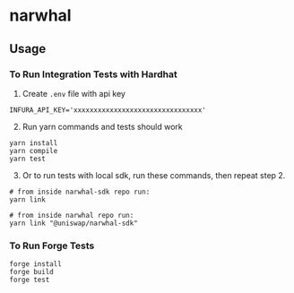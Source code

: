 # narwhal

## Usage
### To Run Integration Tests with Hardhat
1. Create `.env` file with api key
```
INFURA_API_KEY='xxxxxxxxxxxxxxxxxxxxxxxxxxxxxxxx'
```

2. Run yarn commands and tests should work
```console
yarn install
yarn compile
yarn test
```

3. Or to run tests with local sdk, run these commands, then repeat step 2.
```console
# from inside narwhal-sdk repo run:
yarn link

# from inside narwhal repo run:
yarn link "@uniswap/narwhal-sdk"
```


### To Run Forge Tests
```console
forge install
forge build
forge test
```
